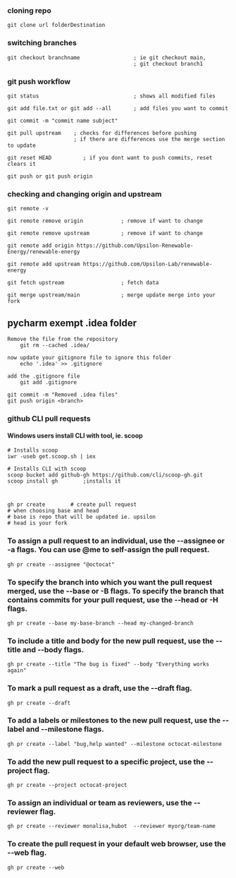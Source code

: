 ### cloning repo
    git clone url folderDestination


### switching branches
    git checkout branchname                 ; ie git checkout main,
                                            ; git checkout branch1

### git push workflow
    git status                              ; shows all modified files
    
    git add file.txt or git add --all       ; add files you want to commit            
    
    git commit -m "commit name subject"

    git pull upstream    ; checks for differences before pushing
                         ; if there are differences use the merge section to update

    git reset HEAD          ; if you dont want to push commits, reset clears it
    
    git push or git push origin
### checking and changing origin and upstream
    git remote -v

    git remote remove origin            ; remove if want to change
    
    git remote remove upstream          ; remove if want to change
    
    git remote add origin https://github.com/Upsilon-Renewable-Energy/renewable-energy
    
    git remote add upstream https://github.com/Upsilon-Lab/renewable-energy
    
    git fetch upstream                  ; fetch data
    
    git merge upstream/main             ; merge update merge into your fork

## pycharm exempt .idea folder
    Remove the file from the repository
        git rm --cached .idea/
    
    now update your gitignore file to ignore this folder
        echo '.idea' >> .gitignore
    
    add the .gitignore file
        git add .gitignore
    
    git commit -m "Removed .idea files"
    git push origin <branch>

### github CLI pull requests
#### Windows users install CLI with tool, ie. scoop
    # Installs scoop
    iwr -useb get.scoop.sh | iex

    # Installs CLI with scoop
    scoop bucket add github-gh https://github.com/cli/scoop-gh.git
    scoop install gh        ;installs it
#
    gh pr create        # create pull request
    # when choosing base and head
    # base is repo that will be updated ie. upsilon
    # head is your fork

### To assign a pull request to an individual, use the --assignee or -a flags. You can use @me to self-assign the pull request.
    gh pr create --assignee "@octocat"

### To specify the branch into which you want the pull request merged, use the --base or -B flags. To specify the branch that contains commits for your pull request, use the --head or -H flags.
    gh pr create --base my-base-branch --head my-changed-branch

### To include a title and body for the new pull request, use the --title and --body flags.
    gh pr create --title "The bug is fixed" --body "Everything works again"

### To mark a pull request as a draft, use the --draft flag.
    gh pr create --draft

### To add a labels or milestones to the new pull request, use the --label and --milestone flags.
    gh pr create --label "bug,help wanted" --milestone octocat-milestone

### To add the new pull request to a specific project, use the --project flag.
    gh pr create --project octocat-project

### To assign an individual or team as reviewers, use the --reviewer flag.
    gh pr create --reviewer monalisa,hubot  --reviewer myorg/team-name

### To create the pull request in your default web browser, use the --web flag.
    gh pr create --web
